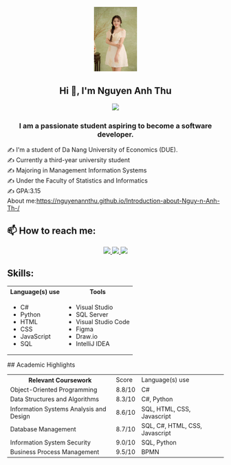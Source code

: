 <p align="center"><img  width="100px"  src="Images/HinhCN.jpg" />
<h2 align="center">Hi 👋, I'm Nguyen Anh Thu</h2>
<p align="center"><img  width="64" src="https://st.quantrimang.com/photos/image/2021/09/02/co-viet-nam.png" />
<!-- <img align="right" width="64" src="https://img.icons8.com/color/48/vietnam-circular.png" /> </p>-->
<p align="center">
  <h3 align="center">I am a passionate student aspiring to become a software developer. </h3>
</p>

✍ I'm a student of Da Nang University of Economics (DUE).
<br>
✍ Currently a third-year university student
<br>
✍ Majoring in Management Information Systems
<br>
✍ Under the Faculty of Statistics and Informatics
<br>
✍ GPA:3.15
<br>
About me:https://nguyenannthu.github.io/Introduction-about-Nguy-n-Anh-Th-/
<br />



## 📫 How to reach me:

<p align="center">
  <a href="https://www.facebook.com/ann.thu.394686/" alt="Facebook">
    <img src="https://img.icons8.com/fluent/48/000000/facebook-new.png" target="_blank" />
  </a> 
  <a href="https://github.com/NguyenAnnThu" alt="Github">
    <img src="https://img.icons8.com/fluent/48/000000/github.png"/>
  </a> 
  <a href="mailto:annthu26112004@gmail.com" alt="Email">
    <img src="https://img.icons8.com/fluent/48/000000/mailing.png"/>
  </a>
</p>

## Skills:
<table> 
  <th>Language(s) use  </th>
  <th> Tools</th>
  <tr>
    <td>
       <ul>
      <li>C#</li>
      <li>Python</li>
      <li>HTML</li>
      <li>CSS</li>
      <li>JavaScript</li>
      <li>SQL</li>
    </ul>
    </td>
    <td>
       <ul>
      <li>Visual Studio</li>
      <li>SQL Server</li>
      <li>Visual Studio Code</li>
      <li>Figma</li>
      <li>Draw.io</li>
      <li>IntelliJ IDEA</li>
    </ul>
    </td>
  </tr>
</table>
## Academic Highlights
<table>
  <th> Relevant Coursework
    <td> Score</td>
  <td> Language(s) use</td>
  </th>
  <tr>
    <td>
      Object-Oriented Programming
    </td>
    <td>8.8/10</td>
    <td> C#</td>
  </tr>
   <tr>
    <td>
      Data Structures and Algorithms
    </td>
    <td>8.3/10</td>
     <td> C#, Python</td>
  </tr>
   <tr>
    <td>
      Information Systems Analysis and Design
    </td>
    <td>8.6/10</td>
     <td> SQL, HTML, CSS, Javascript</td>
  </tr>
   <tr>
    <td>
      Database Management
    </td>
    <td> 8.7/10</td>
    <td> SQL, C#, HTML, CSS, Javascript</td>
  </tr> 
  <tr>
    <td>
      Information System Security
    </td>
    <td>9.0/10</td>
    <td> SQL, Python </td>
  </tr>
  <tr>
    <td>Business Process Management</td>
    <td>9.5/10</td>
    <td> BPMN</td>
  </tr>
</table>



